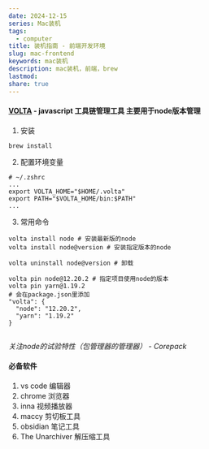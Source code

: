 ```yaml
---  
date: 2024-12-15  
series: Mac装机  
tags:  
  - computer  
title: 装机指南 - 前端开发环境  
slug: mac-frontend  
keywords: mac装机  
description: mac装机，前端，brew  
lastmod:   
share: true  
---  
```

  
#### [VOLTA](https://github.com/volta-cli/volta) - javascript 工具链管理工具 主要用于node版本管理  
1. 安装  
``` shell  
brew install   
```  
2. 配置环境变量  
```shell  
# ~/.zshrc  
...  
export VOLTA_HOME="$HOME/.volta"  
export PATH="$VOLTA_HOME/bin:$PATH"  
...  
```  
3. 常用命令  
```shell  
volta install node # 安装最新版的node  
volta install node@version # 安装指定版本的node  
  
volta uninstall node@version # 卸载  
  
volta pin node@12.20.2 # 指定项目使用node的版本  
volta pin yarn@1.19.2  
# 会在package.json里添加  
"volta": {  
  "node": "12.20.2",  
  "yarn": "1.19.2"  
}  
  
```  
  
*关注node的试验特性（包管理器的管理器） -  Corepack*  
  
#### 必备软件  
1. vs code 编辑器  
2. chrome 浏览器  
3. inna 视频播放器  
4. maccy 剪切板工具   
5. obsidian 笔记工具  
6. The Unarchiver 解压缩工具